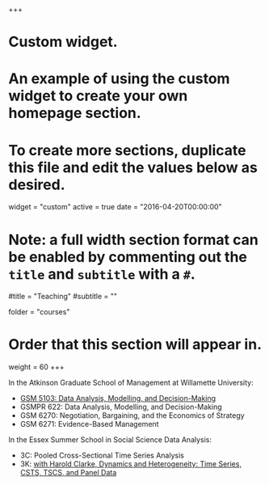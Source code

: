 +++
# Custom widget.
# An example of using the custom widget to create your own homepage section.
# To create more sections, duplicate this file and edit the values below as desired.
widget = "custom"
active = true
date = "2016-04-20T00:00:00"

# Note: a full width section format can be enabled by commenting out the `title` and `subtitle` with a `#`.
#title = "Teaching"
#subtitle = ""

folder = "courses"

# Order that this section will appear in.
weight = 60
+++

In the Atkinson Graduate School of Management at Willamette University:

- [GSM 5103: Data Analysis, Modelling, and Decision-Making](courses/5103DADM.html)
- GSMPR 622: Data Analysis, Modelling, and Decision-Making
- GSM 6270: Negotiation, Bargaining, and the Economics of Strategy
- GSM 6271: Evidence-Based Management

In the Essex Summer School in Social Science Data Analysis:

- 3C: Pooled Cross-Sectional Time Series Analysis
- 3K: [with Harold Clarke, Dynamics and Heterogeneity: Time Series, CSTS, TSCS, and Panel Data](https://essex2019-3k.netlify.com)